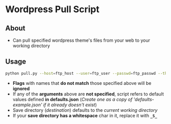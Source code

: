 # Wordpress Pull Script

## About
* Can pull specified wordpress theme's files from your web to your working directory

## Usage
```bash
python pull.py --host=ftp_host --user=ftp_user --passwd=ftp_passwd --theme=path_to_theme --dir=save_directory
```

* __Flags__ with names that __do not match__ those specified above will be __ignored__
* If any of the __arguments__ above are __not specified__, script refers to default values 
  defined __in defaults.json__ (_Create one as a copy of 'defaults-example.json' if it already doesn't exist_)
* Save directory (_destination_) defaults to the _current working directory_
* If your __save directory has a whitespace__ char in it, replace it with **```_S_```**